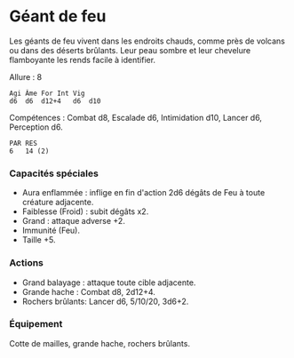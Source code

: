 # Géant de feu

Les géants de feu vivent dans les endroits chauds, comme près de volcans ou dans des déserts brûlants. Leur peau sombre et leur chevelure flamboyante les rends facile à identifier.

Allure : 8

	Agi	Âme	For	Int	Vig
	d6	d6	d12+4	d6	d10

Compétences : Combat d8, Escalade d6, Intimidation d10, Lancer d6, Perception d6.

	PAR	RES
	6	14 (2)

### Capacités spéciales
- Aura enflammée : inflige en fin d'action 2d6 dégâts de Feu à toute créature adjacente.
- Faiblesse (Froid) : subit dégâts x2.
- Grand : attaque adverse +2.
- Immunité (Feu).
- Taille +5.

### Actions
- Grand balayage : attaque toute cible adjacente.
- Grande hache : Combat d8, 2d12+4.
- Rochers brûlants: Lancer d6, 5/10/20, 3d6+2.

### Équipement
Cotte de mailles, grande hache, rochers brûlants.
